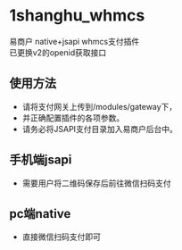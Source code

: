 # 1shanghu_whmcs
易商户 native+jsapi whmcs支付插件  
已更换v2的openid获取接口

## 使用方法
* 请将支付网关上传到/modules/gateway下，
* 并正确配置插件的各项参数。
* 请务必将JSAPI支付目录加入易商户后台中。

## 手机端jsapi
* 需要用户将二维码保存后前往微信扫码支付

## pc端native
* 直接微信扫码支付即可